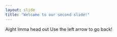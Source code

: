 ```yaml
---
layout: slide
title: "Welcome to our second slide!"
---
```

Aight Imma head out
Use the left arrow to go back!
